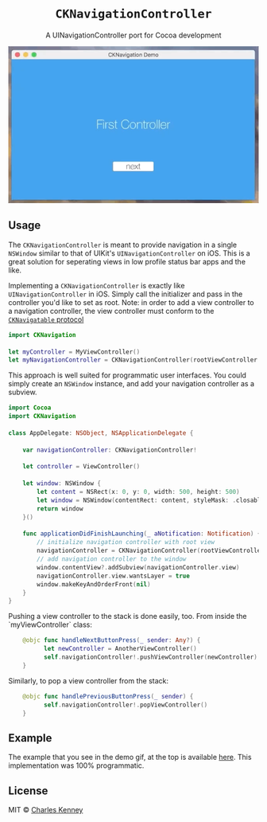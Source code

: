 <h1 align="center"><code>CKNavigationController</code></h1>
<p align="center">
  A UINavigationController port for Cocoa development
</p>

<p align="center">
  <img src="CKNavigationExample/Assets/demo.gif">
</p>

<h2>Usage</h2>
<p>
  The <code>CKNavigationController</code> is meant to provide navigation in a single <code>NSWindow</code> similar to that of UIKit's <code>UINavigationController</code> on iOS. This is a great solution for seperating views in low profile status bar apps and the like.
</p>
<p>
  Implementing a <code>CKNavigationController</code> is exactly like <code>UINavigationController</code> in iOS. Simply call the initializer and pass in the controller you'd like to set as root. Note: in order to add a view controller to a navigation controller, the view controller must conform to the <a href="Sources/Navigatable.swift"><code>CKNavigatable</code> protocol</a>
</p>

```swift
import CKNavigation

let myController = MyViewController()
let myNavigationController = CKNavigationController(rootViewController: myController)
```

<p>
  This approach is well suited for programmatic user interfaces. You could simply create an <code>NSWindow</code> instance, and add your navigation controller as a subview.
</p>

```swift
import Cocoa
import CKNavigation

class AppDelegate: NSObject, NSApplicationDelegate {

    var navigationController: CKNavigationController!
    
    let controller = ViewController()
    
    let window: NSWindow {
        let content = NSRect(x: 0, y: 0, width: 500, height: 500)
        let window = NSWindow(contentRect: content, styleMask: .closable, backing: .buffered, defer: false)
        return window
    }()
    
    func applicationDidFinishLaunching(_ aNotification: Notification) {
        // initialize navigation controller with root view
        navigationController = CKNavigationController(rootViewController: controller)
        // add navigation controller to the window
        window.contentView?.addSubview(navigationController.view)
        navigationController.view.wantsLayer = true
        window.makeKeyAndOrderFront(nil)
    }
}
```

<p>
  Pushing a view controller to the stack is done easily, too. From inside the `myViewController` class:
</p>

```swift
    @objc func handleNextButtonPress(_ sender: Any?) {
          let newController = AnotherViewController()
          self.navigationController!.pushViewController(newController)
    }
```

<p>
  Similarly, to pop a view controller from the stack:
</p>

```swift
    @objc func handlePreviousButtonPress(_ sender) {
          self.navigationController!.popViewController()
    }
```

<h2>Example</h2>
<p>
  The example that you see in the demo gif, at the top is available <a href="CKNavigationExample">here</a>. This implementation was 100% programmatic.
</p>

<h2>License</h2>
<p>
  MIT &copy; <a href="https://github.com/charliekenney23">Charles Kenney</a>
</p>